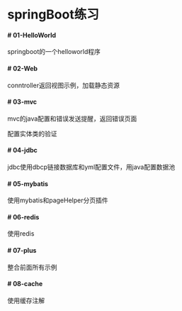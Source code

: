 # springBoot练习

#### # 01-HelloWorld
springboot的一个helloworld程序

#### # 02-Web

conntroller返回视图示例，加载静态资源

#### # 03-mvc

mvc的java配置和错误发送提醒，返回错误页面

配置实体类的验证

#### # 04-jdbc

jdbc使用dbcp链接数据库和yml配置文件，用java配置数据池

#### # 05-mybatis

使用mybatis和pageHelper分页插件

#### # 06-redis

使用redis

#### # 07-plus

整合前面所有示例

#### # 08-cache

使用缓存注解